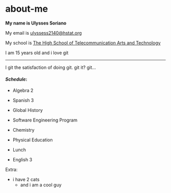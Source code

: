 # about-me

**My name is Ulysses Soriano**

My email is ulyssess2140@hstat.org

My school is [The High School of Telecommunication Arts and Technology](https://www.hstat.org/)

I am 15 years old and i love git 

---

I git the satisfaction of doing git. git it? git...


#### _Schedule_: 

- Algebra 2

- Spanish 3

- Global History

- Software Engineering Program

- Chemistry

- Physical Education

- Lunch

- English 3

Extra:

- i have 2 cats 
  - and i am a cool guy

